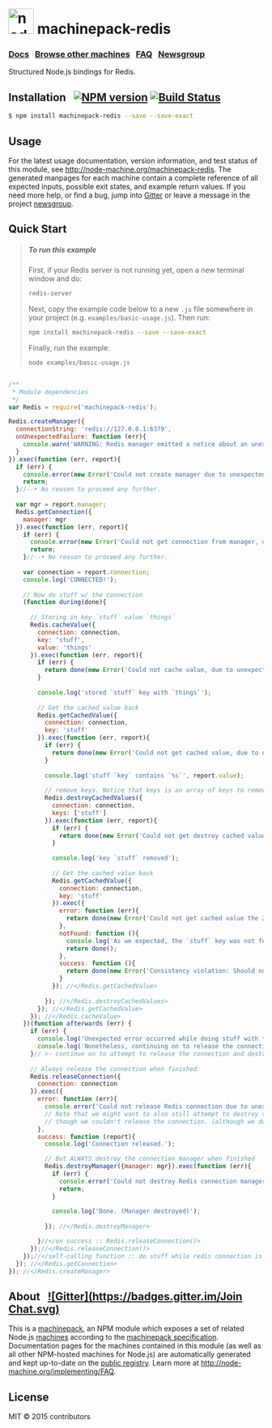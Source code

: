 
<h1>
  <a href="http://node-machine.org" title="Node-Machine public registry"><img alt="node-machine logo" title="Node-Machine Project" src="http://node-machine.org/images/machine-anthropomorph-for-white-bg.png" width="50" /></a>
  machinepack-redis
</h1>

### [Docs](http://node-machine.org/machinepack-redis) &nbsp; [Browse other machines](http://node-machine.org/machinepacks) &nbsp;  [FAQ](http://node-machine.org/implementing/FAQ)  &nbsp;  [Newsgroup](https://groups.google.com/forum/?hl=en#!forum/node-machine)

Structured Node.js bindings for Redis.


## Installation &nbsp; [![NPM version](https://badge.fury.io/js/machinepack-redis.svg)](http://badge.fury.io/js/machinepack-redis) [![Build Status](https://travis-ci.org/mikermcneil/machinepack-redis.png?branch=master)](https://travis-ci.org/mikermcneil/machinepack-redis)

```sh
$ npm install machinepack-redis --save --save-exact
```

## Usage

For the latest usage documentation, version information, and test status of this module, see <a href="http://node-machine.org/machinepack-redis" title="Structured Node.js bindings for Redis. (for node.js)">http://node-machine.org/machinepack-redis</a>.  The generated manpages for each machine contain a complete reference of all expected inputs, possible exit states, and example return values.  If you need more help, or find a bug, jump into [Gitter](https://gitter.im/node-machine/general) or leave a message in the project [newsgroup](https://groups.google.com/forum/?hl=en#!forum/node-machine).


## Quick Start

> ##### To run this example
>
> First, if your Redis server is not running yet, open a new terminal window and do:
> ```bash
> redis-server
> ```
> 
> Next, copy the example code below to a new `.js` file somewhere in your project (e.g. `examples/basic-usage.js`).
> Then run:
> ```bash
> npm install machinepack-redis --save --save-exact
> ```
>
>
> Finally, run the example:
> ```bash
> node examples/basic-usage.js
> ```



```javascript

/**
 * Module dependencies
 */
var Redis = require('machinepack-redis');

Redis.createManager({
  connectionString: 'redis://127.0.0.1:6379',
  onUnexpectedFailure: function (err){
    console.warn('WARNING: Redis manager emitted a notice about an unexpected failure.  The redis server may have crashed, or become inaccessible.  Error details from Redis:', err);
  }
}).exec(function (err, report){
  if (err) {
    console.error(new Error('Could not create manager due to unexpected error: '+ err.stack));
    return;
  }//--• No reason to proceed any further.
  
  var mgr = report.manager;
  Redis.getConnection({
    manager: mgr
  }).exec(function (err, report){
    if (err) {
      console.error(new Error('Could not get connection from manager, due to unexpected error: '+err.stack));
      return;
    }//--• No reason to proceed any further.
    
    var connection = report.connection;
    console.log('CONNECTED!');
    
    // Now do stuff w/ the connection
    (function during(done){
      
      // Storing in key `stuff` value `things`
      Redis.cacheValue({
        connection: connection,
        key: 'stuff',
        value: 'things'
      }).exec(function (err, report){
        if (err) {
          return done(new Error('Could not cache value, due to unexpected error.  Error details: '+err.stack));
        }
  
        console.log('stored `stuff` key with `things`');
  
        // Get the cached value back
        Redis.getCachedValue({
          connection: connection,
          key: 'stuff'
        }).exec(function (err, report){
          if (err) {
            return done(new Error('Could not get cached value, due to unexpected error.  Error details:', err.stack));
          }
  
          console.log('stuff `key` contains `%s`', report.value);
  
          // remove keys. Notice that keys is an array of keys to remove
          Redis.destroyCachedValues({
            connection: connection,
            keys: ['stuff']
          }).exec(function (err, report){
            if (err) {
              return done(new Error('Could not get destroy cached values, due to unexpected error.  Error details:', err.stack));
            }
  
            console.log('key `stuff` removed');
  
            // Get the cached value back
            Redis.getCachedValue({
              connection: connection,
              key: 'stuff'
            }).exec({
              error: function (err){
                return done(new Error('Could not get cached value the 2nd time, due to unexpected error.  Error details:', err.stack));
              },
              notFound: function (){
                console.log('As we expected, the `stuff` key was not found this time.  Good!');
                return done();
              },
              success: function (){
                return done(new Error('Consistency violation: Should not have been able to find `stuff` key the 2nd time!!!  Must be a bug in our code.'));
              }
            }); //</Redis.getCachedValue>
  
          }); //</Redis.destroyCachedValues>
        }); //</Redis.getCachedValue>
      }); //</Redis.cacheValue>
    })(function afterwards (err) {
      if (err) {
        console.log('Unexpected error occurred while doing stuff with this Redis connection.  Details: '+err.stack);
        console.log('Nonetheless, continuing on to release the connection and destroy the manager....');
      }// >- continue on to attempt to release the connection and destroy the manager.
      
      // Always release the connection when finished:
      Redis.releaseConnection({
        connection: connection
      }).exec({
        error: function (err){
          console.error('Could not release Redis connection due to unexpected error:', err);
          // Note that we might want to also still attempt to destroy the manager even
          // though we couldn't release the connection. (although we don't in this example)
        },
        success: function (report){
          console.log('Connection released.');

          // But ALWAYS destroy the connection manager when finished
          Redis.destroyManager({manager: mgr}).exec(function (err){
            if (err) {
              console.error('Could not destroy Redis connection manager due to unexpected error:', err);
              return;
            }
            
            console.log('Done. (Manager destroyed)');
            
          }); //</Redis.destroyManager>

        }//</on success :: Redis.releaseConnection()>
      });//</Redis.releaseConnection()>
    });//</self-calling function :: do stuff while redis connection is active>
  }); //</Redis.getConnection>
}); //</Redis.createManager>

```


## About  &nbsp; [![Gitter](https://badges.gitter.im/Join Chat.svg)](https://gitter.im/node-machine/general?utm_source=badge&utm_medium=badge&utm_campaign=pr-badge&utm_content=badge)

This is a [machinepack](http://node-machine.org/machinepacks), an NPM module which exposes a set of related Node.js [machines](http://node-machine.org/spec/machine) according to the [machinepack specification](http://node-machine.org/spec/machinepack).
Documentation pages for the machines contained in this module (as well as all other NPM-hosted machines for Node.js) are automatically generated and kept up-to-date on the <a href="http://node-machine.org" title="Public machine registry for Node.js">public registry</a>.
Learn more at <a href="http://node-machine.org/implementing/FAQ" title="Machine Project FAQ (for implementors)">http://node-machine.org/implementing/FAQ</a>.




## License

MIT &copy; 2015 contributors

